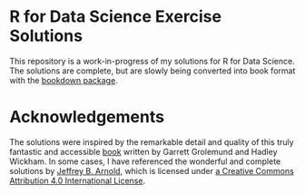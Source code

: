 # R for Data Science Exercise Solutions

This repository is a work-in-progress of my solutions for R for Data Science. The solutions are complete, but are slowly being converted into book format with the [bookdown package](https://bookdown.org). 

# Acknowledgements
The solutions were inspired by the remarkable detail and quality of this truly fantastic and accessible [book](https://r4ds.had.co.nz/index.html) written by Garrett Grolemund and Hadley Wickham. In some cases, I have referenced the wonderful and complete solutions by [Jeffrey B. Arnold](https://jrnold.github.io/r4ds-exercise-solutions/index.html), which is licensed under [a Creative Commons Attribution 4.0 International License](https://creativecommons.org/licenses/by/4.0/).
